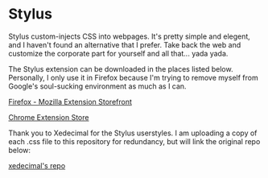 # Stylus
Stylus custom-injects CSS into webpages. It's pretty simple and elegent, and I haven't found an alternative that I prefer. Take back the web and customize the corporate part for yourself and all that... yada yada.

The Stylus extension can be downloaded in the places listed below. Personally, I only use it in Firefox because I'm trying to remove myself from Google's soul-sucking environment as much as I can.

[Firefox - Mozilla Extension Storefront](https://addons.mozilla.org/en-US/firefox/addon/styl-us/)

[Chrome Extension Store](https://chrome.google.com/webstore/detail/stylus/clngdbkpkpeebahjckkjfobafhncgmne)

Thank you to Xedecimal for the Stylus userstyles. I am uploading a copy of each .css file to this repository for redundancy, but will link the original repo below:

[xedecimal's repo](https://github.com/Xedecimal/userstyles)
